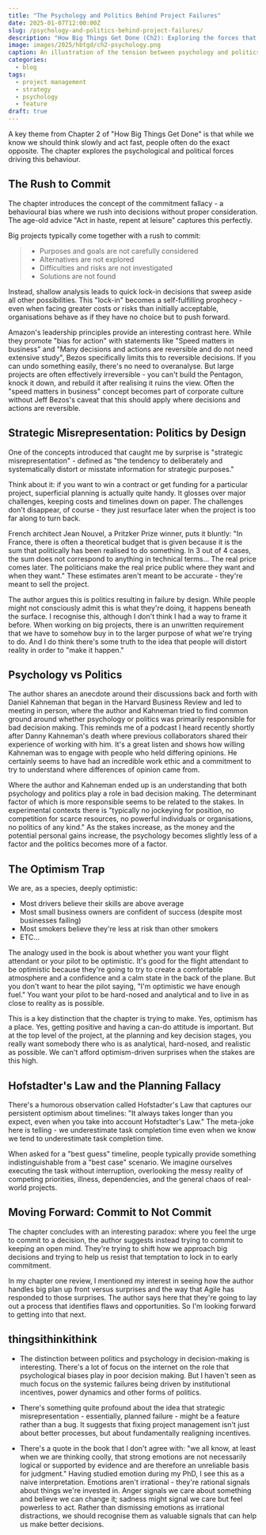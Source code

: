 ```yaml
---
title: "The Psychology and Politics Behind Project Failures"
date: 2025-01-07T12:00:00Z
slug: /psychology-and-politics-behind-project-failures/
description: "How Big Things Get Done (Ch2): Exploring the forces that drive us to think fast and act slow"
image: images/2025/hbtgd/ch2-psychology.png
caption: An illustration of the tension between psychology and politics in decision making
categories:
  - blog
tags:
  - project management
  - strategy
  - psychology
  - feature
draft: true
---
```


A key theme from Chapter 2 of "How Big Things Get Done" is that while we know we should think slowly and act fast, people often do the exact opposite. The chapter explores the psychological and political forces driving this behaviour.

## The Rush to Commit

The chapter introduces the concept of the commitment fallacy - a behavioural bias where we rush into decisions without proper consideration. The age-old advice "Act in haste, repent at leisure" captures this perfectly.

Big projects typically come together with a rush to commit:

> * Purposes and goals are not carefully considered
> * Alternatives are not explored
> * Difficulties and risks are not investigated
> * Solutions are not found

Instead, shallow analysis leads to quick lock-in decisions that sweep aside all other possibilities. This "lock-in" becomes a self-fulfilling prophecy - even when facing greater costs or risks than initially acceptable, organisations behave as if they have no choice but to push forward.

Amazon's leadership principles provide an interesting contrast here. While they promote "bias for action" with statements like "Speed matters in business" and "Many decisions and actions are reversible and do not need extensive study", Bezos specifically limits this to reversible decisions. If you can undo something easily, there's no need to overanalyse. But large projects are often effectively irreversible - you can't build the Pentagon, knock it down, and rebuild it after realising it ruins the view. Often the "speed matters in business" concept becomes part of corporate culture without Jeff Bezos's caveat that this should apply where decisions and actions are reversible.

## Strategic Misrepresentation: Politics by Design

One of the concepts introduced that caught me by surprise is "strategic misrepresentation" - defined as "the tendency to deliberately and systematically distort or misstate information for strategic purposes."

Think about it: if you want to win a contract or get funding for a particular project, superficial planning is actually quite handy. It glosses over major challenges, keeping costs and timelines down on paper. The challenges don't disappear, of course - they just resurface later when the project is too far along to turn back.

French architect Jean Nouvel, a Pritzker Prize winner, puts it bluntly: "In France, there is often a theoretical budget that is given because it is the sum that politically has been realised to do something. In 3 out of 4 cases, the sum does not correspond to anything in technical terms... The real price comes later. The politicians make the real price public where they want and when they want." These estimates aren't meant to be accurate - they're meant to sell the project.

The author argues this is politics resulting in failure by design. While people might not consciously admit this is what they're doing, it happens beneath the surface. I recognise this, although I don't think I had a way to frame it before. When working on big projects, there is an unwritten requirement that we have to somehow buy in to the larger purpose of what we're trying to do. And I do think there's some truth to the idea that people will distort reality in order to "make it happen."

## Psychology vs Politics 

The author shares an anecdote around their discussions back and forth with Daniel Kahneman that began in the Harvard Business Review and led to meeting in person, where the author and Kahneman tried to find common ground around whether psychology or politics was primarily responsible for bad decision making. This reminds me of a podcast I heard recently shortly after Danny Kahneman's death where previous collaborators shared their experience of working with him. It's a great listen and shows how willing Kahneman was to engage with people who held differing opinions. He certainly seems to have had an incredible work ethic and a commitment to try to understand where differences of opinion came from.

Where the author and Kahneman ended up is an understanding that both psychology and politics play a role in bad decision making. The determinant factor of which is more responsible seems to be related to the stakes. In experimental contexts there is "typically no jockeying for position, no competition for scarce resources, no powerful individuals or organisations, no politics of any kind." As the stakes increase, as the money and the potential personal gains increase, the psychology becomes slightly less of a factor and the politics becomes more of a factor.

## The Optimism Trap

We are, as a species, deeply optimistic:
- Most drivers believe their skills are above average
- Most small business owners are confident of success (despite most businesses failing)
- Most smokers believe they're less at risk than other smokers
- ETC...

The analogy used in the book is about whether you want your flight attendant or your pilot to be optimistic. It's good for the flight attendant to be optimistic because they're going to try to create a comfortable atmosphere and a confidence and a calm state in the back of the plane. But you don't want to hear the pilot saying, "I'm optimistic we have enough fuel." You want your pilot to be hard-nosed and analytical and to live in as close to reality as is possible.

This is a key distinction that the chapter is trying to make. Yes, optimism has a place. Yes, getting positive and having a can-do attitude is important. But at the top level of the project, at the planning and key decision stages, you really want somebody there who is as analytical, hard-nosed, and realistic as possible. We can't afford optimism-driven surprises when the stakes are this high.

## Hofstadter's Law and the Planning Fallacy

There's a humorous observation called Hofstadter's Law that captures our persistent optimism about timelines: "It always takes longer than you expect, even when you take into account Hofstadter's Law." The meta-joke here is telling - we underestimate task completion time even when we know we tend to underestimate task completion time.

When asked for a "best guess" timeline, people typically provide something indistinguishable from a "best case" scenario. We imagine ourselves executing the task without interruption, overlooking the messy reality of competing priorities, illness, dependencies, and the general chaos of real-world projects.

## Moving Forward: Commit to Not Commit

The chapter concludes with an interesting paradox: where you feel the urge to commit to a decision, the author suggests instead trying to commit to keeping an open mind. They're trying to shift how we approach big decisions and trying to help us resist that temptation to lock in to early commitment.

In my chapter one review, I mentioned my interest in seeing how the author handles big plan up front versus surprises and the way that Agile has responded to those surprises. The author says here that they're going to lay out a process that identifies flaws and opportunities. So I'm looking forward to getting into that next.

## thingsithinkithink

- The distinction between politics and psychology in decision-making is interesting. There's a lot of focus on the internet on the role that psychological biases play in poor decision making. But I haven't seen as much focus on the systemic failures being driven by institutional incentives, power dynamics and other forms of politics.

- There's something quite profound about the idea that strategic misrepresentation - essentially, planned failure - might be a feature rather than a bug. It suggests that fixing project management isn't just about better processes, but about fundamentally realigning incentives.

- There's a quote in the book that I don't agree with: "we all know, at least when we are thinking coolly, that strong emotions are not necessarily logical or supported by evidence and are therefore an unreliable basis for judgment." Having studied emotion during my PhD, I see this as a naive interpretation. Emotions aren't irrational - they're rational signals about things we're invested in. Anger signals we care about something and believe we can change it; sadness might signal we care but feel powerless to act. Rather than dismissing emotions as irrational distractions, we should recognise them as valuable signals that can help us make better decisions.
